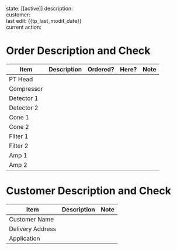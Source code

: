 state: [[active]]
description:           
customer:  
last edit: {{tp_last_modif_date}}   												      
current action:

# Order Description and Check

| Item       | Description | Ordered? | Here? | Note |
| ---------- | ----------- | -------- | ----- | ---- |
| PT Head    |             |          |       |      |
| Compressor |             |          |       |      |
| Detector 1 |             |          |       |      |
| Detector 2 |             |          |       |      |
| Cone 1     |             |          |       |      |
| Cone 2     |             |          |       |      |
| Filter 1   |             |          |       |      |
| Filter 2   |             |          |       |      |
| Amp 1      |             |          |       |      |
| Amp 2      |             |          |       |      |

# Customer Description and Check

| Item             | Description | Note |
| ---------------- | ----------- | ---- |
| Customer Name    |             |      |
| Delivery Address |             |      |
| Application      |             |      |
